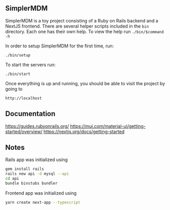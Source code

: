 ## SimplerMDM

SimplerMDM is a toy project consisting of a Ruby on Rails backend and a NextJS frontend.
There are several helper scripts included in the `bin` directory. Each one has their own help. To view the help
run `./bin/$command -h`

In order to setup SimplerMDM for the first time, run:
```
./bin/setup
```

To start the servers run:
```
./bin/start
```
Once everything is up and running, you should be able to visit the project by going to 
```
http://localhost
```

## Documentation
https://guides.rubyonrails.org/
https://mui.com/material-ui/getting-started/overview/
https://nextjs.org/docs/getting-started


## Notes 

Rails app was initialized using 
```bash
gem install rails
rails new api -d mysql --api
cd api 
bundle binstubs bundler
```

Frontend app was initialized using

```bash
yarn create next-app --typescript
```